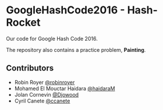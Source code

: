 GoogleHashCode2016 - Hash-Rocket
==================

Our code for Google Hash Code 2016. 

The repository also contains a practice problem, **Painting**. 


## Contributors
 * Robin Royer [@robinroyer](https://github.com/robinroyer)
 * Mohamed El Mouctar Haidara [@haidaraM](https://github.com/haidaraM)
 * Jolan Cornevin [@Djowood](https://github.com/Djowood)
 * Cyril Canete [@ccanete](https://github.com/ccanete)
